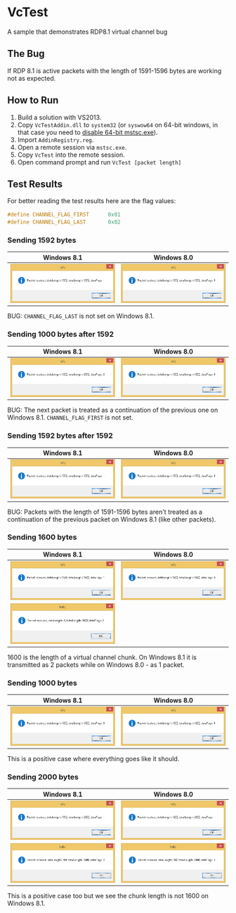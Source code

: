 # VcTest
A sample that demonstrates RDP8.1 virtual channel bug

## The Bug
If RDP 8.1 is active packets with the length of 1591-1596 bytes are working not as expected.

## How to Run
1. Build a solution with VS2013.
2. Copy `VcTestAddin.dll` to `system32` (or `syswow64` on 64-bit windows, in that case you need to [disable 64-bit mstsc.exe](http://blogs.msdn.com/b/notime/archive/2012/12/15/run-32-bit-remote-desktop-rdp-on-windows-64-bit.aspx)).
3. Import `AddinRegistry.reg`.
4. Open a remote session via `mstsc.exe`.
5. Copy `VcTest` into the remote session.
6. Open command prompt and run `VcTest [packet length]`

## Test Results
For better reading the test results here are the flag values:
```cpp
#define CHANNEL_FLAG_FIRST      0x01
#define CHANNEL_FLAG_LAST       0x02
```

### Sending 1592 bytes

Windows 8.1 | Windows 8.0
------------| -----------
![1592 bytes on W81](/images/test-1592-w81.png)|![1592 bytes on W80](/images/test-1592-w80.png)

BUG: `CHANNEL_FLAG_LAST` is not set on Windows 8.1.

### Sending 1000 bytes after 1592

Windows 8.1 | Windows 8.0
------------| -----------
![1000 bytes after 1592 on W81](/images/test-1000-after-1592-w81.png)|![1000 bytes after 1592 on W80](/images/test-1000-after-1592-w80.png)

BUG: The next packet is treated as a continuation of the previous one on Windows 8.1. `CHANNEL_FLAG_FIRST` is not set.

### Sending 1592 bytes after 1592

Windows 8.1 | Windows 8.0
------------| -----------
![1592 bytes after 1592 on W81](/images/test-1592-after-1592-w81.png)|![1592 bytes after 1592 on W80](/images/test-1592-after-1592-w80.png)

BUG: Packets with the length of 1591-1596 bytes aren't treated as a continuation of the previous packet on Windows 8.1 (like other packets).

### Sending 1600 bytes

Windows 8.1 | Windows 8.0
------------| -----------
![1600 bytes on W81](/images/test-1600-w81.png)|![1600 bytes on W80](/images/test-1600-w80.png)
![1600 bytes part 2 on W81](/images/test-1600-2-w81.png)|

1600 is the length of a virtual channel chunk. On Windows 8.1 it is transmitted as 2 packets while on Windows 8.0 - as 1 packet.

### Sending 1000 bytes

Windows 8.1 | Windows 8.0
------------| -----------
![1000 bytes on W81](/images/test-1000-w81.png)|![1000 bytes on W80](/images/test-1000-w80.png)

This is a positive case where everything goes like it should.

### Sending 2000 bytes

Windows 8.1 | Windows 8.0
------------| -----------
![2000 bytes on W81](/images/test-2000-w81.png)|![2000 bytes on W80](/images/test-2000-w80.png)
![2000 bytes part 2 on W81](/images/test-2000-2-w81.png)|![2000 bytes part 2 on W80](/images/test-2000-2-w80.png)

This is a positive case too but we see the chunk length is not 1600 on Windows 8.1.
